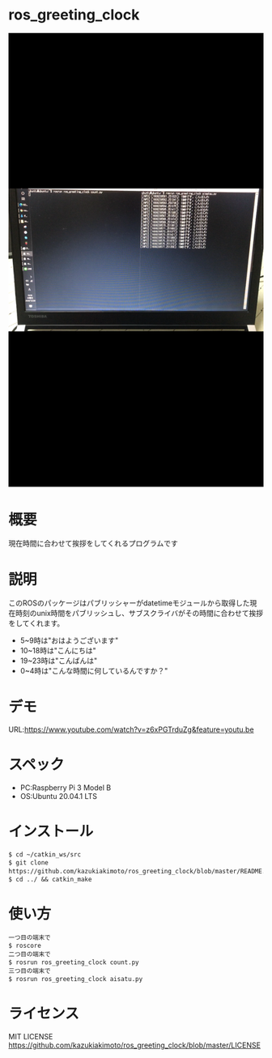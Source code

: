 # ros_greeting_clock
![Alt](https://github.com/kazukiakimoto/ros_greeting_clock/blob/master/image/IMG_6018.PNG)

# 概要
現在時間に合わせて挨拶をしてくれるプログラムです

# 説明
このROSのパッケージはパブリッシャーがdatetimeモジュールから取得した現在時刻のunix時間をパブリッシュし、サブスクライバがその時間に合わせて挨拶をしてくれます。  
 - 5~9時は"おはようございます"
 - 10~18時は"こんにちは"
 - 19~23時は"こんばんは"
 - 0~4時は"こんな時間に何しているんですか？"

# デモ
URL:https://www.youtube.com/watch?v=z6xPGTrduZg&feature=youtu.be

# スペック
- PC:Raspberry Pi 3 Model B  
- OS:Ubuntu 20.04.1 LTS

# インストール
~~~　　
$ cd ~/catkin_ws/src
$ git clone https://github.com/kazukiakimoto/ros_greeting_clock/blob/master/README.md　
$ cd ../ && catkin_make
~~~

# 使い方
~~~  
一つ目の端末で
$ roscore
二つ目の端末で
$ rosrun ros_greeting_clock count.py
三つ目の端末で
$ rosrun ros_greeting_clock aisatu.py
~~~

# ライセンス
MIT LICENSE  
https://github.com/kazukiakimoto/ros_greeting_clock/blob/master/LICENSE
